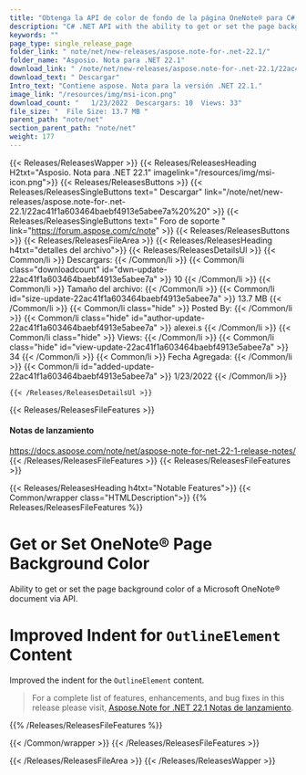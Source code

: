 ```yaml
---
title: "Obtenga la API de color de fondo de la página OneNote® para C#, aplicaciones .NET"
description: "C# .NET API with the ability to get or set the page background color of a Micorosft OneNote® .ONE document. Improved indent for the OutlineElement content."
keywords: ""
page_type: single_release_page
folder_link: " note/net/new-releases/aspose.note-for-.net-22.1/"
folder_name: "Asposio. Nota para .NET 22.1"
download_link: " /note/net/new-releases/aspose.note-for-.net-22.1/22ac41f1a603464baebf4913e5abee7a"
download_text: " Descargar"
Intro_text: "Contiene aspose. Nota para la versión .NET 22.1."
image_link: "/resources/img/msi-icon.png"
download_count: "   1/23/2022  Descargars: 10  Views: 33"
file_size: "  File Size: 13.7 MB "
parent_path: "note/net"
section_parent_path: "note/net"
weight: 177
---
```


{{< Releases/ReleasesWapper >}}
{{< Releases/ReleasesHeading H2txt="Asposio. Nota para .NET 22.1" imagelink="/resources/img/msi-icon.png">}}
{{< Releases/ReleasesButtons >}}
{{< Releases/ReleasesSingleButtons text=" Descargar" link="/note/net/new-releases/aspose.note-for-.net-22.1/22ac41f1a603464baebf4913e5abee7a%20%20" >}}
{{< Releases/ReleasesSingleButtons text=" Foro de soporte " link="https://forum.aspose.com/c/note" >}}
{{< Releases/ReleasesButtons >}}
{{< Releases/ReleasesFileArea >}}
{{< Releases/ReleasesHeading h4txt="detalles del archivo">}}
{{< Releases/ReleasesDetailsUl >}}
{{< Common/li  >}} Descargars: {{< /Common/li >}}
{{< Common/li class="downloadcount" id="dwn-update-22ac41f1a603464baebf4913e5abee7a" >}} 10 {{< /Common/li >}}
{{< Common/li  >}} Tamaño del archivo: {{< /Common/li >}}
{{< Common/li id="size-update-22ac41f1a603464baebf4913e5abee7a" >}} 13.7 MB {{< /Common/li >}}
{{< Common/li  class="hide" >}} Posted By: {{< /Common/li >}}
{{< Common/li class="hide" id="author-update-22ac41f1a603464baebf4913e5abee7a" >}} alexei.s {{< /Common/li >}}
{{< Common/li class="hide"  >}} Views: {{< /Common/li >}}
{{< Common/li class="hide" id="view-update-22ac41f1a603464baebf4913e5abee7a" >}} 34 {{< /Common/li >}}
{{< Common/li  >}} Fecha Agregada: {{< /Common/li >}}
{{< Common/li id="added-update-22ac41f1a603464baebf4913e5abee7a" >}} 1/23/2022 {{< /Common/li >}}

    {{< /Releases/ReleasesDetailsUl >}}

{{< Releases/ReleasesFileFeatures >}}
<h4>Notas de lanzamiento</h4><div><a href="https://docs.aspose.com/note/net/aspose-note-for-net-22-1-release-notes/">https://docs.aspose.com/note/net/aspose-note-for-net-22-1-release-notes/</a></div>
{{< /Releases/ReleasesFileFeatures >}}
{{< Releases/ReleasesFileFeatures >}}

{{< Releases/ReleasesHeading h4txt="Notable Features">}}
{{< Common/wrapper class="HTMLDescription">}}
{{% Releases/ReleasesFileFeatures %}}

# Get or Set OneNote&reg; Page Background Color

Ability to get or set the page background color of a Microsoft OneNote&reg; document via API.

# Improved Indent for `OutlineElement` Content 

Improved the indent for the `OutlineElement` content.

> For a complete list of features, enhancements, and bug fixes in this release please visit, [Aspose.Note for .NET 22.1 Notas de lanzamiento](https://docs.aspose.com/note/net/aspose-note-for-net-22-1-release-notes/).

{{% /Releases/ReleasesFileFeatures %}}

{{< /Common/wrapper >}}
{{< /Releases/ReleasesFileFeatures >}}

{{< /Releases/ReleasesFileArea >}}
{{< /Releases/ReleasesWapper >}}
